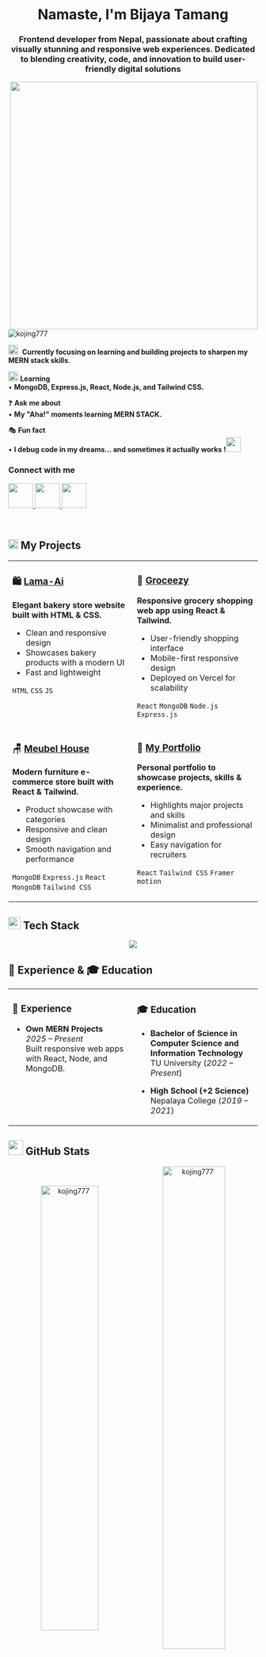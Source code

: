 <h1 align="center"> Namaste, I'm Bijaya Tamang </h1>
<h3 align="center">Frontend developer from Nepal, passionate about crafting visually stunning and responsive web experiences. Dedicated to blending creativity, code, and innovation to build user-friendly digital solutions</h3>

<img src="https://github.com/Anmol-Baranwal/Cool-GIFs-For-GitHub/assets/74038190/897cd757-ea1f-492d-aaf9-6d1674177e08" align="right" width="500">

<p align="left"> 
  <img src="https://komarev.com/ghpvc/?username=kojing777&label=Profile%20views&color=0e75b6&style=flat" alt="kojing777" />
 
</p>

<img src="https://github.com/Anmol-Baranwal/Cool-GIFs-For-GitHub/assets/74038190/fa83eeb9-f4e2-4d85-93f0-688af11babf8" width="20">&nbsp;  **Currently focusing on learning and building projects to sharpen my MERN stack skills.**    

<img src="https://user-images.githubusercontent.com/74038190/212284087-bbe7e430-757e-4901-90bf-4cd2ce3e1852.gif" width="20">   **Learning**  
   • **MongoDB,  Express.js, React, Node.js, and Tailwind CSS.**
   
❓ **Ask me about**  
  • **My "Aha!" moments learning **MERN STACK.****
   
🎭 **Fun fact**  
   • **I debug code in my dreams...  and sometimes it actually works !**<img src="https://github.com/Anmol-Baranwal/Cool-GIFs-For-GitHub/assets/74038190/406eb3e6-caba-401d-93c8-e0a7941c84b9" width="30">&nbsp; 
   
**<h3 align="left">Connect with me</h3>**
<p align="left">
    <a href="https://linkedin.com/in/bijaya-tamang-977a3a373" target="_blank">
      <img src="https://user-images.githubusercontent.com/74038190/235294012-0a55e343-37ad-4b0f-924f-c8431d9d2483.gif" width="50">
   </a>
   <a href="https://www.facebook.com/profile.php?id=61559662797437" target="_blank">
      <img src="https://user-images.githubusercontent.com/74038190/235294010-ec412ef5-e3da-4efa-b1d4-0ab4d4638755.gif" width="50">
   </a>
   <a href="https://instagram.com/" target="_blank">
      <img src="https://user-images.githubusercontent.com/74038190/235294013-a33e5c43-a01c-43f6-b44d-a406d8b4ab75.gif" width="50">
   </a>
<!--    <a href="https://portfolio-wine-alpha-82.vercel.app/" target="_blank">
      <img src="https://user-images.githubusercontent.com/74038190/229223263-cf2e4b07-2615-4f87-9c38-e37600f8381a.gif" width="50" alt="Portfolio Globe">
   </a> -->
</p>

<!-- <img src="https://user-images.githubusercontent.com/74038190/212284115-f47cd8ff-2ffb-4b04-b5bf-4d1c14c0247f.gif" width="100%"> -->

<br>
<h2><img src="https://user-images.githubusercontent.com/74038190/235223599-0eadbd7c-c916-4f24-af9d-9242730e6172.gif" width="20">&nbsp;My Projects</h2>

<div align="center">

<table>
<tr>
<td width="50%" valign="top">

### 🛍️ [Lama-Ai](https://lama-ai-bice.vercel.app/)  
**Elegant bakery store website built with HTML & CSS.**  
- Clean and responsive design  
- Showcases bakery products with a modern UI  
- Fast and lightweight  

`HTML` `CSS` `JS`

</td>
<td width="50%" valign="top">

### 🛒 [Groceezy](https://groceezy.kojing.me/)  
**Responsive grocery shopping web app using React & Tailwind.**  
- User-friendly shopping interface  
- Mobile-first responsive design  
- Deployed on Vercel for scalability  

`React` `MongoDB` `Node.js` `Express.js`

</td>
</tr>

<tr>
<td width="50%" valign="top">

### 🪑 [Meubel House](https://meubel-house-iota.vercel.app/)  
**Modern furniture e-commerce store built with React & Tailwind.**  
- Product showcase with categories  
- Responsive and clean design  
- Smooth navigation and performance  

`MongoDB` `Express.js` `React` `MongoDB` `Tailwind CSS`

</td>
<td width="50%" valign="top">

### 💼 [My Portfolio](https://portfolio-wine-alpha-82.vercel.app/)  
**Personal portfolio to showcase projects, skills & experience.**  
- Highlights major projects and skills  
- Minimalist and professional design  
- Easy navigation for recruiters  

`React` `Tailwind CSS` `Framer motion`

</td>
</tr>
</table>
</div>


</div>

**<h2><img src="https://github.com/Anmol-Baranwal/Cool-GIFs-For-GitHub/assets/74038190/2c0eef4b-7b75-42bd-9722-4bea97a2d532" width="25">&nbsp;Tech Stack </h2>**
<div align="center">

<img src="https://skillicons.dev/icons?i=html,css,js,react,nodejs,express,mongodb,tailwind,vercel,netlify,githubactions" />

</div>

<h2>💼 Experience & 🎓 Education</h2>
<table>
<tr>
<td width="50%" valign="top">

<h3>💼 Experience</h3>

<!-- <**Frontend Developer Intern** @ XYZ Company  
  *Jan 2024 – Jun 2024*  
  Worked on React, Tailwind & API integrations.--> 

- **Own MERN Projects**  
  *2025 – Present*  
  Built responsive web apps with React, Node, and MongoDB.  

</td>

<td width="50%" valign="top">

<h3>🎓 Education</h3>

- **Bachelor of Science in Computer Science and Information Technology**  
  TU University (*2022 – Present*)  

- **High School (+2 Science)**  
  Nepalaya College (*2019 – 2021*)  

</td>
</tr>
</table>

**<h2><img src="https://github.com/Anmol-Baranwal/Cool-GIFs-For-GitHub/assets/74038190/fa83eeb9-f4e2-4d85-93f0-688af11babf8" width="30">&nbsp;GitHub Stats</h2>**
<p align="center">
  <img align="center" src="https://github-readme-stats.vercel.app/api?username=kojing777&show_icons=true&locale=en" alt="kojing777" width="48%" />
  <img align="center" src="https://github-readme-streak-stats.herokuapp.com/?user=kojing777&" alt="kojing777" width="50%" />
</p>




<br>

**<h2><img src="https://github.com/Anmol-Baranwal/Cool-GIFs-For-GitHub/assets/74038190/406eb3e6-caba-401d-93c8-e0a7941c84b9" width="25">&nbsp;Fun Zone</h2>**

<div align="center">

<table>
<tr>
<td>
  
![Quote](https://quotes-github-readme.vercel.app/api?type=horizontal&theme=dark)

</td>
<td>
  <img src="https://media.giphy.com/media/ZVik7pBtu9dNS/giphy.gif" width="250">
</td>
</tr>
</table>

✨ *Focused. Building. Growing.* ✨

<img src="https://media.giphy.com/media/jpVnC65DmYeyRL4LHS/giphy.gif" width="200">

</div>

</div>


